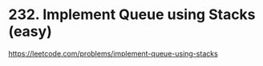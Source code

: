 # 232. Implement Queue using Stacks (easy)

https://leetcode.com/problems/implement-queue-using-stacks
